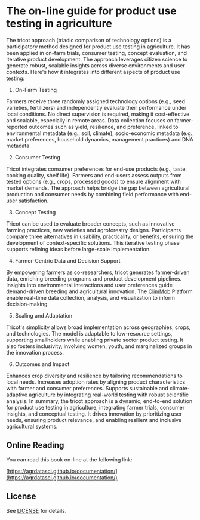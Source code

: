 # The on-line guide for product use testing in agriculture

The tricot approach (triadic comparison of technology options) is a participatory method designed for product use testing in agriculture. It has been applied in on-farm trials, consumer testing, concept evaluation, and iterative product development. The approach leverages citizen science to generate robust, scalable insights across diverse environments and user contexts. Here's how it integrates into different aspects of product use testing:

1. On-Farm Testing

Farmers receive three randomly assigned technology options (e.g., seed varieties, fertilizers) and independently evaluate their performance under local conditions. No direct supervision is required, making it cost-effective and scalable, especially in remote areas. Data collection focuses on farmer-reported outcomes such as yield, resilience, and preference, linked to environmental metadata (e.g., soil, climate), socio-economic metadata (e.g., market preferences, household dynamics, management practices) and DNA metadata.

2. Consumer Testing

Tricot integrates consumer preferences for end-use products (e.g., taste, cooking quality, shelf life). Farmers and end-users assess outputs from tested options (e.g., crops, processed goods) to ensure alignment with market demands. The approach helps bridge the gap between agricultural production and consumer needs by combining field performance with end-user satisfaction.

3. Concept Testing

Tricot can be used to evaluate broader concepts, such as innovative farming practices, new varieties and agroforestry designs. Participants compare three alternatives in usability, practicality, or benefits, ensuring the development of context-specific solutions. This iterative testing phase supports refining ideas before large-scale implementation.

4. Farmer-Centric Data and Decision Support

By empowering farmers as co-researchers, tricot generates farmer-driven data, enriching breeding programs and product development pipelines. Insights into environmental interactions and user preferences guide demand-driven breeding and agricultural innovation. The [ClimMob](https://climmob.net/) Platform enable real-time data collection, analysis, and visualization to inform decision-making.

5. Scaling and Adaptation

Tricot's simplicity allows broad implementation across geographies, crops, and technologies. The model is adaptable to low-resource settings, supporting smallholders while enabling private sector product testing. It also fosters inclusivity, involving women, youth, and marginalized groups in the innovation process.

6. Outcomes and Impact

Enhances crop diversity and resilience by tailoring recommendations to local needs. Increases adoption rates by aligning product characteristics with farmer and consumer preferences. Supports sustainable and climate-adaptive agriculture by integrating real-world testing with robust scientific analysis. In summary, the tricot approach is a dynamic, end-to-end solution for product use testing in agriculture, integrating farmer trials, consumer insights, and conceptual testing. It drives innovation by prioritizing user needs, ensuring product relevance, and enabling resilient and inclusive agricultural systems.

## Online Reading

You can read this book on-line at the following link:

[https://agrdatasci.github.io/documentation/](https://agrdatasci.github.io/documentation/)

## License
See [LICENSE](./LICENSE) for details.
